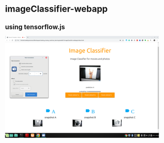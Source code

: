 # imageClassifier-webapp
## using tensorflow.js 


![Screenshot](https://github.com/cowboyuniverse/imageClassifier-webapp/blob/master/blob/capture.PNG)